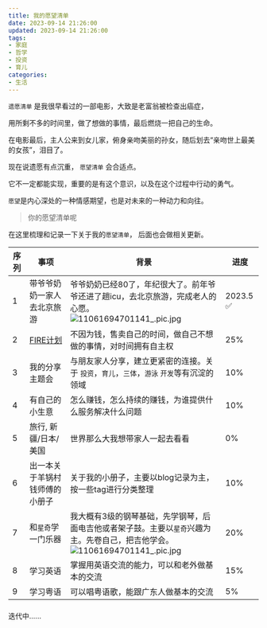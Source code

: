 ```yaml
---
title: 我的愿望清单
date: 2023-09-14 21:26:00
updated: 2023-09-14 21:26:00
tags:
- 家庭
- 哲学
- 投资
- 育儿
categories:
- 生活
---
```




`遗愿清单` 是我很早看过的一部电影，大致是老富翁被检查出癌症，

用所剩不多的时间里，做了想做的事情，最后燃烧一把自己的生命。

在电影最后，主人公来到女儿家，俯身亲吻美丽的孙女，随后划去“亲吻世上最美的女孩”，泪目了。



现在说遗愿有点沉重， `愿望清单`  会合适点。

它不一定都能实现，重要的是有这个意识，以及在这个过程中行动的勇气。

`愿望`是内心深处的一种情感期望，也是对未来的一种动力和向往。

> 你的愿望清单呢



在这里梳理和记录一下关于我的`愿望清单`， 后面也会做相关更新。

| 序列 | 事项                                                | 背景                                                         | 进度     |
| ---- | --------------------------------------------------- | ------------------------------------------------------------ | -------- |
| 1    | 带爷爷奶奶一家人去北京旅游                          | 爷爷奶奶已经80了，年纪很大了。前年爷爷还进了趟icu，去北京旅游，完成老人的心愿。<br />![11061694701141_.pic.jpg](https://s2.loli.net/2023/09/14/E57zeSPfMwnRZI1.jpg) | 2023.5 ✅ |
| 2    | [FIRE计划](https://jickyi521.github.io/about-FIRE/) | 不因为钱，售卖自己的时间，做自己不想做的事情，对时间拥有自主权 | 25%      |
| 3    | 我的分享主题会                                  | 与朋友家人分享，建立更紧密的连接。关于 `投资`，`育儿`，`三体`，`游泳`  `开发`等有沉淀的领域 | 10%      |
| 4    | 有自己的小生意                                      | 怎么赚钱，怎么持续的赚钱，为谁提供什么服务解决什么问题       | 10%      |
| 5    | 旅行, 新疆/日本/美国                                      | 世界那么大我想带家人一起去看看    | 0%       |
| 6    | 出一本关于羊锅村钱师傅的小册子                      | 关于我的小册子，主要以blog记录为主，按一些tag进行分类整理    | 10%      |
| 7    | 和`星奇`学一门乐器                                  | 我大概有3级的钢琴基础，先学钢琴，后面电吉他或者架子鼓。主要以`星奇`兴趣为主。先卷自己，把吉他学会。<br />![11061694701141_.pic.jpg](https://s2.loli.net/2023/12/22/ch4BYrG9CjPix8J.jpg)  | 20%       |
| 8    | 学习英语 | 掌握用英语交流的能力，可以和老外做基本的交流  | 15%       |
| 9    | 学习粤语|  可以唱粤语歌，能跟广东人做基本的交流  | 5%       |

### 

迭代中......







